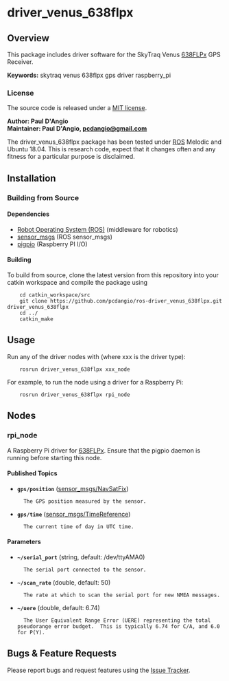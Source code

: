 # driver_venus_638flpx

## Overview

This package includes driver software for the SkyTraq Venus [638FLPx] GPS Receiver.

**Keywords:** skytraq venus 638flpx gps driver raspberry_pi

### License

The source code is released under a [MIT license](LICENSE).

**Author: Paul D'Angio<br />
Maintainer: Paul D'Angio, pcdangio@gmail.com**

The driver_venus_638flpx package has been tested under [ROS] Melodic and Ubuntu 18.04. This is research code, expect that it changes often and any fitness for a particular purpose is disclaimed.

## Installation

### Building from Source

#### Dependencies

- [Robot Operating System (ROS)](http://wiki.ros.org) (middleware for robotics)
- [sensor_msgs](http://wiki.ros.org/sensor_msgs) (ROS sensor_msgs)
- [pigpio](http://abyz.me.uk/rpi/pigpio/) (Raspberry PI I/O)

#### Building

To build from source, clone the latest version from this repository into your catkin workspace and compile the package using

        cd catkin_workspace/src
        git clone https://github.com/pcdangio/ros-driver_venus_638flpx.git driver_venus_638flpx
        cd ../
        catkin_make

## Usage

Run any of the driver nodes with (where xxx is the driver type):

        rosrun driver_venus_638flpx xxx_node

For example, to run the node using a driver for a Raspberry Pi:

        rosrun driver_venus_638flpx rpi_node

## Nodes

### rpi_node

A Raspberry Pi driver for [638FLPx].  Ensure that the pigpio daemon is running before starting this node.


#### Published Topics
* **`gps/position`** ([sensor_msgs/NavSatFix](http://docs.ros.org/api/sensor_msgs/html/msg/NavSatFix.html))

        The GPS position measured by the sensor.

* **`gps/time`** ([sensor_msgs/TimeReference](http://docs.ros.org/api/sensor_msgs/html/msg/TimeReference.html))

        The current time of day in UTC time.


#### Parameters

* **`~/serial_port`** (string, default: /dev/ttyAMA0)

        The serial port connected to the sensor.

* **`~/scan_rate`** (double, default: 50)

        The rate at which to scan the serial port for new NMEA messages.

* **`~/uere`** (double, default: 6.74)

        The User Equivalent Range Error (UERE) representing the total pseudorange error budget.  This is typically 6.74 for C/A, and 6.0 for P(Y).


## Bugs & Feature Requests

Please report bugs and request features using the [Issue Tracker](https://github.com/pcdangio/ros-driver_venus_638flpx/issues).


[ROS]: http://www.ros.org
[638FLPx]: https://cdn.sparkfun.com/datasheets/Sensors/GPS/Venus/638/doc/Venus638FLPx_DS_v07.pdf
